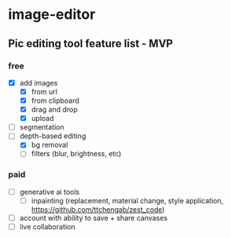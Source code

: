 # image-editor



## Pic editing tool feature list - MVP

### free 
- [x] add images 
  - [x] from url
  - [x] from clipboard
  - [x] drag and drop
  - [x] upload
- [ ] segmentation
- [ ] depth-based editing
  - [x] bg removal
  - [ ] filters (blur, brightness, etc)

### paid
- [ ] generative ai tools
  - [ ] inpainting (replacement, material change, style application, https://github.com/ttchengab/zest_code)
- [ ] account with ability to save + share canvases
- [ ] live collaboration
